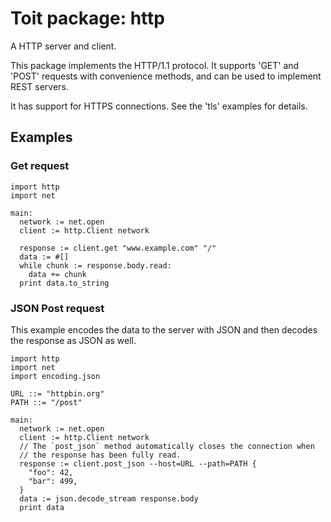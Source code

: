 # Toit package: http

A HTTP server and client.

This package implements the HTTP/1.1 protocol. It supports 'GET' and 'POST'
requests with convenience methods, and can be used to implement REST servers.

It has support for HTTPS connections. See the 'tls' examples for details.

## Examples

### Get request

```
import http
import net

main:
  network := net.open
  client := http.Client network

  response := client.get "www.example.com" "/"
  data := #[]
  while chunk := response.body.read:
    data += chunk
  print data.to_string
```

### JSON Post request

This example encodes the data to the server with JSON and then decodes
the response as JSON as well.
```
import http
import net
import encoding.json

URL ::= "httpbin.org"
PATH ::= "/post"

main:
  network := net.open
  client := http.Client network
  // The `post_json` method automatically closes the connection when
  // the response has been fully read.
  response := client.post_json --host=URL --path=PATH {
    "foo": 42,
    "bar": 499,
  }
  data := json.decode_stream response.body
  print data
```
